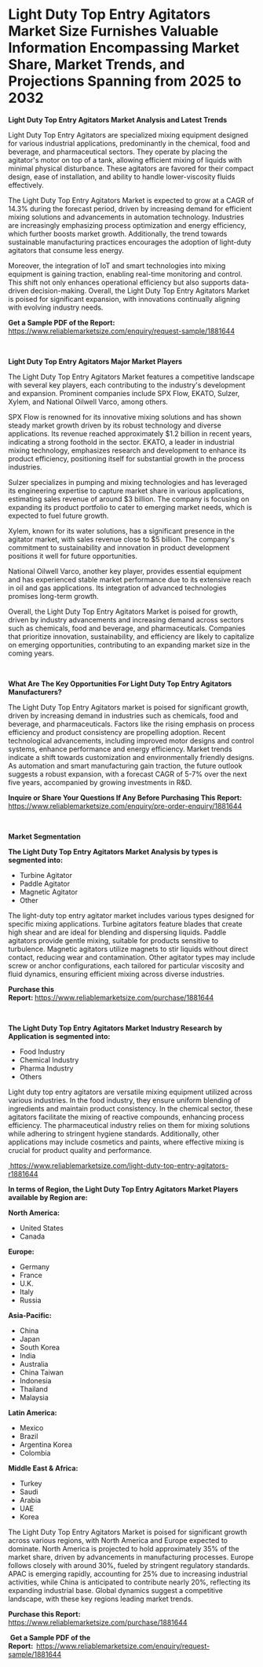<p><h1>Light Duty Top Entry Agitators Market Size Furnishes Valuable Information Encompassing Market Share, Market Trends, and Projections Spanning from 2025 to 2032</h1></p><p><strong>Light Duty Top Entry Agitators Market Analysis and Latest Trends</strong></p>
<p><p>Light Duty Top Entry Agitators are specialized mixing equipment designed for various industrial applications, predominantly in the chemical, food and beverage, and pharmaceutical sectors. They operate by placing the agitator's motor on top of a tank, allowing efficient mixing of liquids with minimal physical disturbance. These agitators are favored for their compact design, ease of installation, and ability to handle lower-viscosity fluids effectively.</p><p>The Light Duty Top Entry Agitators Market is expected to grow at a CAGR of 14.3% during the forecast period, driven by increasing demand for efficient mixing solutions and advancements in automation technology. Industries are increasingly emphasizing process optimization and energy efficiency, which further boosts market growth. Additionally, the trend towards sustainable manufacturing practices encourages the adoption of light-duty agitators that consume less energy.</p><p>Moreover, the integration of IoT and smart technologies into mixing equipment is gaining traction, enabling real-time monitoring and control. This shift not only enhances operational efficiency but also supports data-driven decision-making. Overall, the Light Duty Top Entry Agitators Market is poised for significant expansion, with innovations continually aligning with evolving industry needs.</p></p>
<p><strong>Get a Sample PDF of the Report:&nbsp;</strong> <a href="https://www.reliablemarketsize.com/enquiry/request-sample/1881644?utm_campaign=2955&utm_medium=2&utm_source=Github&utm_content=ia&utm_term=12042025&utm_id=light-duty-top-entry-agitators">https://www.reliablemarketsize.com/enquiry/request-sample/1881644</a></p>
<p>&nbsp;</p>
<p><strong>Light Duty Top Entry Agitators Major Market Players</strong></p>
<p><p>The Light Duty Top Entry Agitators Market features a competitive landscape with several key players, each contributing to the industry's development and expansion. Prominent companies include SPX Flow, EKATO, Sulzer, Xylem, and National Oilwell Varco, among others.</p><p>SPX Flow is renowned for its innovative mixing solutions and has shown steady market growth driven by its robust technology and diverse applications. Its revenue reached approximately $1.2 billion in recent years, indicating a strong foothold in the sector. EKATO, a leader in industrial mixing technology, emphasizes research and development to enhance its product efficiency, positioning itself for substantial growth in the process industries.</p><p>Sulzer specializes in pumping and mixing technologies and has leveraged its engineering expertise to capture market share in various applications, estimating sales revenue of around $3 billion. The company is focusing on expanding its product portfolio to cater to emerging market needs, which is expected to fuel future growth.</p><p>Xylem, known for its water solutions, has a significant presence in the agitator market, with sales revenue close to $5 billion. The company's commitment to sustainability and innovation in product development positions it well for future opportunities.</p><p>National Oilwell Varco, another key player, provides essential equipment and has experienced stable market performance due to its extensive reach in oil and gas applications. Its integration of advanced technologies promises long-term growth.</p><p>Overall, the Light Duty Top Entry Agitators Market is poised for growth, driven by industry advancements and increasing demand across sectors such as chemicals, food and beverage, and pharmaceuticals. Companies that prioritize innovation, sustainability, and efficiency are likely to capitalize on emerging opportunities, contributing to an expanding market size in the coming years.</p></p>
<p>&nbsp;</p>
<p><strong>What Are The Key Opportunities For Light Duty Top Entry Agitators Manufacturers?</strong></p>
<p><p>The Light Duty Top Entry Agitators market is poised for significant growth, driven by increasing demand in industries such as chemicals, food and beverage, and pharmaceuticals. Factors like the rising emphasis on process efficiency and product consistency are propelling adoption. Recent technological advancements, including improved motor designs and control systems, enhance performance and energy efficiency. Market trends indicate a shift towards customization and environmentally friendly designs. As automation and smart manufacturing gain traction, the future outlook suggests a robust expansion, with a forecast CAGR of 5-7% over the next five years, accompanied by growing investments in R&D.</p></p>
<p><strong>Inquire or Share Your Questions If Any Before Purchasing This Report:</strong> <a href="https://www.reliablemarketsize.com/enquiry/pre-order-enquiry/1881644?utm_campaign=2955&utm_medium=2&utm_source=Github&utm_content=ia&utm_term=12042025&utm_id=light-duty-top-entry-agitators">https://www.reliablemarketsize.com/enquiry/pre-order-enquiry/1881644</a></p>
<p>&nbsp;</p>
<p><strong>Market Segmentation</strong></p>
<p><strong>The Light Duty Top Entry Agitators Market Analysis by types is segmented into:</strong></p>
<p><ul><li>Turbine Agitator</li><li>Paddle Agitator</li><li>Magnetic Agitator</li><li>Other</li></ul></p>
<p><p>The light-duty top entry agitator market includes various types designed for specific mixing applications. Turbine agitators feature blades that create high shear and are ideal for blending and dispersing liquids. Paddle agitators provide gentle mixing, suitable for products sensitive to turbulence. Magnetic agitators utilize magnets to stir liquids without direct contact, reducing wear and contamination. Other agitator types may include screw or anchor configurations, each tailored for particular viscosity and fluid dynamics, ensuring efficient mixing across diverse industries.</p></p>
<p><strong>Purchase this Report:&nbsp;</strong><a href="https://www.reliablemarketsize.com/purchase/1881644?utm_campaign=2955&utm_medium=2&utm_source=Github&utm_content=ia&utm_term=12042025&utm_id=light-duty-top-entry-agitators">https://www.reliablemarketsize.com/purchase/1881644</a></p>
<p>&nbsp;</p>
<p><strong>The Light Duty Top Entry Agitators Market Industry Research by Application is segmented into:</strong></p>
<p><ul><li>Food Industry</li><li>Chemical Industry</li><li>Pharma Industry</li><li>Others</li></ul></p>
<p><p>Light duty top entry agitators are versatile mixing equipment utilized across various industries. In the food industry, they ensure uniform blending of ingredients and maintain product consistency. In the chemical sector, these agitators facilitate the mixing of reactive compounds, enhancing process efficiency. The pharmaceutical industry relies on them for mixing solutions while adhering to stringent hygiene standards. Additionally, other applications may include cosmetics and paints, where effective mixing is crucial for product quality and performance.</p></p>
<p><a href="https://www.reliablemarketsize.com/light-duty-top-entry-agitators-r1881644?utm_campaign=2955&utm_medium=2&utm_source=Github&utm_content=ia&utm_term=12042025&utm_id=light-duty-top-entry-agitators">&nbsp;https://www.reliablemarketsize.com/light-duty-top-entry-agitators-r1881644</a></p>
<p><strong>In terms of Region, the Light Duty Top Entry Agitators Market Players available by Region are:</strong></p>
<p>
    <p> <strong> North America: </strong>
        <ul>
            <li>United States</li>
            <li>Canada</li>
        </ul>
        </p> 
    <p> <strong> Europe: </strong>
        <ul>
            <li>Germany</li>
            <li>France</li>
            <li>U.K.</li>
            <li>Italy</li>
            <li>Russia</li>
        </ul>
        </p> 
    <p> <strong> Asia-Pacific: </strong>
        <ul>
            <li>China</li>
            <li>Japan</li>
            <li>South Korea</li>
            <li>India</li>
            <li>Australia</li>
            <li>China Taiwan</li>
            <li>Indonesia</li>
            <li>Thailand</li>
            <li>Malaysia</li>
        </ul>
        </p> 
    <p> <strong> Latin America: </strong>
        <ul>
            <li>Mexico</li>
            <li>Brazil</li>
            <li>Argentina Korea</li>
            <li>Colombia</li>
        </ul>
        </p> 
    <p> <strong> Middle East & Africa: </strong>
        <ul>
            <li>Turkey</li>
            <li>Saudi</li>
            <li>Arabia</li>
            <li>UAE</li>
            <li>Korea</li>
        </ul>
    </p>
    </p>
<p><p>The Light Duty Top Entry Agitators Market is poised for significant growth across various regions, with North America and Europe expected to dominate. North America is projected to hold approximately 35% of the market share, driven by advancements in manufacturing processes. Europe follows closely with around 30%, fueled by stringent regulatory standards. APAC is emerging rapidly, accounting for 25% due to increasing industrial activities, while China is anticipated to contribute nearly 20%, reflecting its expanding industrial base. Global dynamics suggest a competitive landscape, with these key regions leading market trends.</p></p>
<p><strong>Purchase this Report: </strong><a href="https://www.reliablemarketsize.com/purchase/1881644?utm_campaign=2955&utm_medium=2&utm_source=Github&utm_content=ia&utm_term=12042025&utm_id=light-duty-top-entry-agitators">https://www.reliablemarketsize.com/purchase/1881644</a></p>
<p>&nbsp;<strong>Get a Sample PDF of the Report:&nbsp;&nbsp;</strong><a href="https://www.reliablemarketsize.com/enquiry/request-sample/1881644?utm_campaign=2955&utm_medium=2&utm_source=Github&utm_content=ia&utm_term=12042025&utm_id=light-duty-top-entry-agitators">https://www.reliablemarketsize.com/enquiry/request-sample/1881644</a></p>
<p><strong></strong></p>
<p><p></p><p></p><p></p></p>